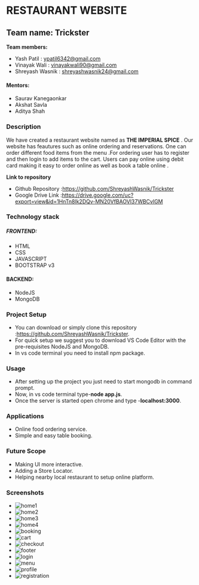 # **RESTAURANT WEBSITE**
## Team name: Trickster
**Team members:**
* Yash Patil : ypatil6342@gmail.com
* Vinayak Wali : vinayakwali90@gmail.com
* Shreyash Wasnik : shreyashwasnik24@gmail.com
#### Mentors:
* Saurav Kanegaonkar
* Akshat Savla
* Aditya Shah

### Description  ###
We have created a restaurant website named as **THE IMPERIAL SPICE** . Our website has feautures such as online ordering and reservations.
One can order different food items from the menu .For ordering user has to register and then login to add items to the cart.
Users can pay online using debit card making it easy to order online as well as book a table online .  

**Link to repository**
* Github Repository :https://github.com/ShreyashWasnik/Trickster
* Google Drive Link :https://drive.google.com/uc?export=view&id=1HnTn8lk2DQv-MN20VfBAOVl37WBCvlGM

### Technology stack ###
##### FRONTEND: #####
* HTML
* CSS
* JAVASCRIPT
* BOOTSTRAP v3
#### BACKEND: #####
* NodeJS
* MongoDB

### Project Setup ###
* You can download or simply clone this repository :https://github.com/ShreyashWasnik/Trickster.
* For quick setup we suggest you to download VS Code Editor with the pre-requisites NodeJS and MongoDB. 
* In vs code terminal you need to install npm package.

### Usage ###
* After setting up the project you just need to start mongodb in command prompt.
* Now, in vs code terminal type-**node app.js**.
* Once the server is started open chrome and type -**localhost:3000**.
### Applications ###
* Online food ordering service.
* Simple and easy table booking. 
### Future Scope ###
* Making UI more interactive.
* Adding a Store Locator.
* Helping nearby local restaurant to setup online platform. 
### Screenshots ###
* ![home1](https://drive.google.com/uc?export=view&id=1pGJ9qbwhKGAgNPyqcwEYNdPjJ3I-vDOa)
* ![home2](https://drive.google.com/uc?export=view&id=1gLxMgsJUqMNPOmhNlG_r7e9HAUVLCSsw)
* ![home3](https://drive.google.com/uc?export=view&id=1aRcRD3gcZCfk9nVAQY8wC1ykst4SvuUQ)
* ![home4](https://drive.google.com/uc?export=view&id=1epfZiDISIdXKgrDXlFt6jXNGdJ8azQWE)
* ![booking](https://drive.google.com/uc?export=view&id=1_VuVbYTT2VqYW2NHc60fGhhlHG_677GN)
* ![cart](https://drive.google.com/uc?export=view&id=1fhRG36CAtXg_GdDYtAg1YPxe7iUVmIgU)
* ![checkout](https://drive.google.com/uc?export=view&id=1kN6mnPUw-h_Jhxxhvz51WQIsjbiSQBar)
* ![footer](https://drive.google.com/uc?export=view&id=1kTsusz-9YmDoUuNNz70kFOP6EJpudwYi)
* ![login](https://drive.google.com/uc?export=view&id=1Gt4NKFkdT6gxyzgE2YQ3q44-0o4SqQOL)
* ![menu](https://drive.google.com/uc?export=view&id=1fa8zCHeXc3Z4Oqs6PdxlIcqpcwAXc958)
* ![profile](https://drive.google.com/uc?export=view&id=1Kpe-M-860zN6j1DLR_RfQKCxA3Ynagqh)
* ![registration](https://drive.google.com/uc?export=view&id=1h80u64v3MB8bGWjvL5WvS-iFSgzyFStg)

